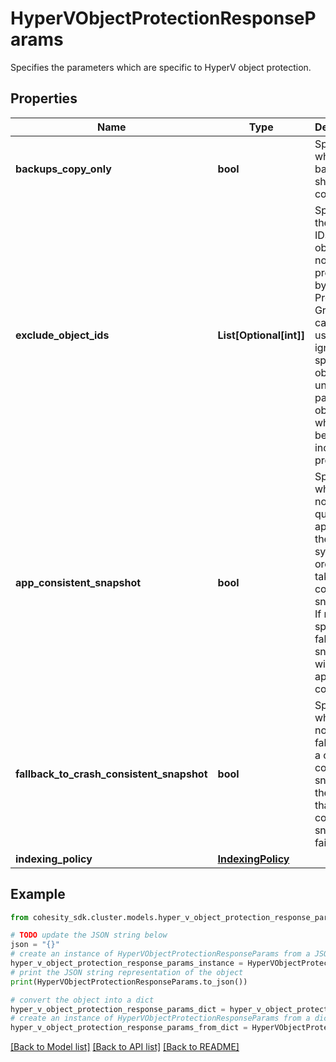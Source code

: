 # HyperVObjectProtectionResponseParams

Specifies the parameters which are specific to HyperV object protection.

## Properties

Name | Type | Description | Notes
------------ | ------------- | ------------- | -------------
**backups_copy_only** | **bool** | Specifies whether the backups should be copy-only. | [optional] 
**exclude_object_ids** | **List[Optional[int]]** | Specifies the list of IDs of the objects to not be protected by this Protection Group. This can be used to ignore specific objects under a parent object which has been included for protection. | [optional] 
**app_consistent_snapshot** | **bool** | Specifies whether or not to quiesce apps and the file system in order to take app consistent snapshots. If not specified or false then snapshots will not be app consistent. | [optional] 
**fallback_to_crash_consistent_snapshot** | **bool** | Specifies whether or not to fallback to a crash consistent snapshot in the event that an app consistent snapshot fails. | [optional] 
**indexing_policy** | [**IndexingPolicy**](IndexingPolicy.md) |  | [optional] 

## Example

```python
from cohesity_sdk.cluster.models.hyper_v_object_protection_response_params import HyperVObjectProtectionResponseParams

# TODO update the JSON string below
json = "{}"
# create an instance of HyperVObjectProtectionResponseParams from a JSON string
hyper_v_object_protection_response_params_instance = HyperVObjectProtectionResponseParams.from_json(json)
# print the JSON string representation of the object
print(HyperVObjectProtectionResponseParams.to_json())

# convert the object into a dict
hyper_v_object_protection_response_params_dict = hyper_v_object_protection_response_params_instance.to_dict()
# create an instance of HyperVObjectProtectionResponseParams from a dict
hyper_v_object_protection_response_params_from_dict = HyperVObjectProtectionResponseParams.from_dict(hyper_v_object_protection_response_params_dict)
```
[[Back to Model list]](../README.md#documentation-for-models) [[Back to API list]](../README.md#documentation-for-api-endpoints) [[Back to README]](../README.md)


